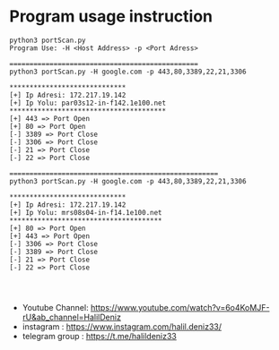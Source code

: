 # Program usage instruction
```
python3 portScan.py 
Program Use: -H <Host Address> -p <Port Adress>

===============================================
python3 portScan.py -H google.com -p 443,80,3389,22,21,3306

*****************************
[+] Ip Adresi: 172.217.19.142
[+] Ip Yolu: par03s12-in-f142.1e100.net
***************************************
[+] 443 => Port Open
[+] 80 => Port Open
[-] 3389 => Port Close
[-] 3306 => Port Close
[-] 21 => Port Close
[-] 22 => Port Close

====================================================
python3 portScan.py -H google.com -p 443,80,3389,22,21,3306

*****************************
[+] Ip Adresi: 172.217.19.142
[+] Ip Yolu: mrs08s04-in-f14.1e100.net
**************************************
[+] 80 => Port Open
[+] 443 => Port Open
[-] 3306 => Port Close
[-] 3389 => Port Close
[-] 21 => Port Close
[-] 22 => Port Close




```
- Youtube Channel: https://www.youtube.com/watch?v=6o4KoMJF-rU&ab_channel=HalilDeniz
- instagram      : https://www.instagram.com/halil.deniz33/
- telegram group : https://t.me/halildeniz33
